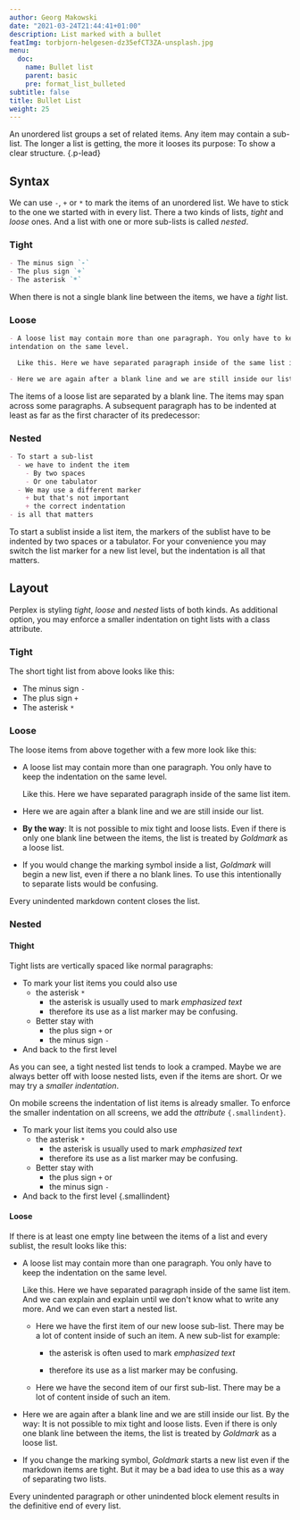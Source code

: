 ```yaml
---
author: Georg Makowski
date: "2021-03-24T21:44:41+01:00"
description: List marked with a bullet
featImg: torbjorn-helgesen-dz35efCT3ZA-unsplash.jpg
menu:
  doc:
    name: Bullet list
    parent: basic
    pre: format_list_bulleted
subtitle: false
title: Bullet List
weight: 25
---
```


An unordered list groups a set of related items. Any item may contain a sub-list. The longer a list is getting, the more it looses its purpose: To show a clear structure.
{.p-lead} <!--more-->

## Syntax

We can use `-`, `+` or `*` to mark the items of an unordered list. We have to stick to the one we started with in every list. There a two kinds of lists, _tight_ and _loose_ ones. And a list with one or more sub-lists is called _nested_.

### Tight

```md {class="col-left"}
- The minus sign `-`
- The plus sign `+`
- The asterisk `*`
```

When there is not a single blank line between the items, we have a _tight_ list.

### Loose

```md
- A loose list may contain more than one paragraph. You only have to keep the
intendation on the same level.

  Like this. Here we have separated paragraph inside of the same list item.

- Here we are again after a blank line and we are still inside our list.
```

The items of a loose list are separated by a blank line. The items may span across some paragraphs. A subsequent paragraph has to be indented at least as far as the first character of its predecessor:

### Nested

```md {.left}
- To start a sub-list
  - we have to indent the item
    - By two spaces
    - Or one tabulator
  - We may use a different marker
    + but that's not important
    + the correct indentation
- is all that matters
```

To start a sublist inside a list item, the markers of the sublist have to be indented by two spaces or a tabulator. For your convenience you may switch the list marker for a new list level, but the indentation is all that matters.

## Layout

Perplex is styling _tight_, _loose_ and _nested_ lists of both kinds. As additional option, you may enforce a smaller indentation on tight lists with a class attribute.

### Tight

The short tight list from above looks like this:

- The minus sign `-`
- The plus sign `+`
- The asterisk `*`

### Loose

The loose items from above together with a few more look like this:

- A loose list may contain more than one paragraph. You only have to keep   the indentation on the same level.

  Like this. Here we have separated paragraph inside of the same list item.

- Here we are again after a blank line and we are still inside our list.

- **By the way**: It is not possible to mix tight and loose lists. Even if there is only one blank line between the items, the list is treated by _Goldmark_ as a loose list.

- If you would change the marking symbol inside a list, _Goldmark_ will begin a new list, even if there a no blank lines. To use this intentionally to separate lists would be confusing.

Every unindented markdown content closes the list.

### Nested

#### Thight

Tight lists are vertically spaced like normal paragraphs:

- To mark your list items you could also use
  - the asterisk `*`
    - the asterisk is usually used to mark _emphasized text_
    - therefore its use as a list marker may be confusing.
  - Better stay with
    - the plus sign `+` or
    - the minus sign `-`
- And back to the first level

As you can see, a tight nested list tends to look a cramped. Maybe we are always better off with loose nested lists, even if the items are short. Or we may try a _smaller indentation_.

On mobile screens the indentation of list items is already smaller. To enforce the smaller indentation on all screens, we add the _attribute_ `{.smallindent}`.

- To mark your list items you could also use
  - the asterisk `*`
    - the asterisk is usually used to mark _emphasized text_
    - therefore its use as a list marker may be confusing.
  - Better stay with
    - the plus sign `+` or
    - the minus sign `-`
- And back to the first level
{.smallindent}

#### Loose

If there is at least one empty line between the items of a list and every sublist, the result looks like this:

- A loose list may contain more than one paragraph. You only have to keep the indentation on the same level.

  Like this. Here we have separated paragraph inside of the same list item. And we can explain and explain until we don't know what to write any more. And we can even start a nested list.

  - Here we have the first item of our new loose sub-list. There may be a lot of content inside of such an item. A new sub-list for example:

    - the asterisk is often used to mark _emphasized text_

    - therefore its use as a list marker may be confusing.

  - Here we have the second item of our first sub-list. There may be a lot of content inside of such an item.

- Here we are again after a blank line and we are still inside our list.
  By the way: It is not possible to mix tight and loose lists. Even if there is only one blank line between the items, the list is treated by _Goldmark_ as a loose list.

- If you change the marking symbol, _Goldmark_ starts a new list even if the
  markdown items are tight. But it may be a bad idea to use this as a way of separating two lists.

Every unindented paragraph or other unindented block element results in the definitive end of every list.
